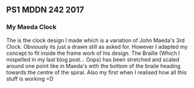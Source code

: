 ## PS1 MDDN 242 2017

### My Maeda Clock

The is the clock design I made which is a variation of John Maeda's 
3rd Clock. Obviously its just a drawn still as asked for. However I 
adapted my concept to fit inside the frame work of his design. The 
Braille (Which I mispelled in my last blog post... Oops) has been 
stretched and scaled around one point like in Maeda's with the bottom 
of the braile heading towards the centre of the spiral. Also my first 
when I realised how all this stuff is working =D